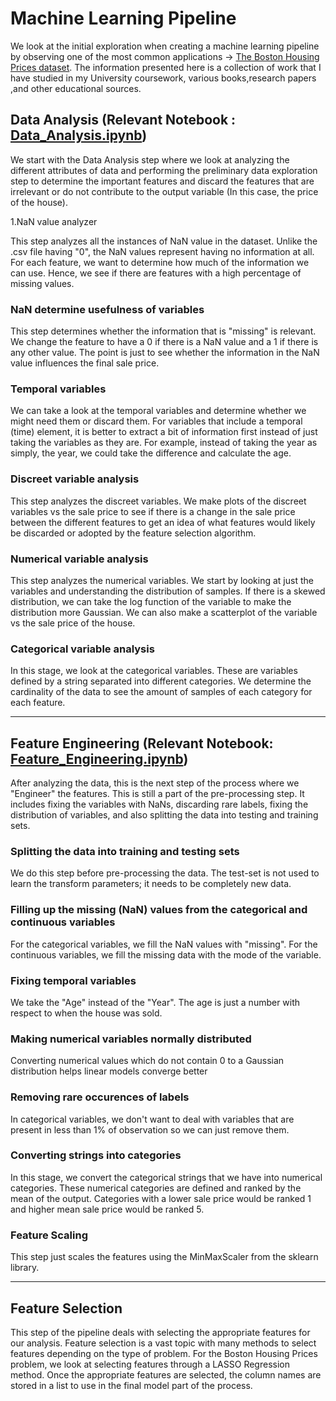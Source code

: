 # Machine Learning Pipeline

We look at the initial exploration when creating a machine learning pipeline by observing one of the most common applications -> [The Boston Housing Prices dataset](https://www.kaggle.com/c/house-prices-advanced-regression-techniques/overview). The information presented here is a collection of work that I have studied in my University coursework, various books,research papers ,and other educational sources. 


  ## Data Analysis (Relevant Notebook : [Data_Analysis.ipynb](https://github.com/amish-suchak/Machine-Learning-Infrastructure/blob/master/Data_Analysis.ipynb))

We start with the Data Analysis step where we look at analyzing the different attributes of data and performing the preliminary data exploration step to determine the important features and discard the features that are irrelevant or do not contribute to the output variable (In this case, the price of the house). 

1.NaN value analyzer 

This step analyzes all the instances of NaN value in the dataset. Unlike the .csv file having "0", the NaN values represent having no information at all. For each feature, we want to determine how much of the information we can use. Hence, we see if there are features with a high percentage of missing values. 

### NaN determine usefulness of variables 

This step determines whether the information that is "missing" is relevant. We change the feature to have a 0 if there is a NaN value and a 1 if there is any other value. The point is just to see whether the information in the NaN value influences the final sale price.

### Temporal variables 

We can take a look at the temporal variables and determine whether we might need them or discard them. For variables that include a temporal (time) element, it is better to extract a bit of information first instead of just taking the variables as they are. For example, instead of taking the year as simply, the year, we could take the difference and calculate the age.

### Discreet variable analysis 

This step analyzes the discreet variables. We make plots of the discreet variables vs the sale price to see if there is a change in the sale price between the different features to get an idea of what features would likely be discarded or adopted by the feature selection algorithm. 

### Numerical variable analysis 

This step analyzes the numerical variables. We start by looking at just the variables and understanding the distribution of samples. If there is a skewed distribution, we can take the log function of the variable to make the distribution more Gaussian. We can also make a scatterplot of the variable vs the sale price of the house. 

### Categorical variable analysis 

In this stage, we look at the categorical variables. These are variables defined by a string separated into different categories. We determine the cardinality of the data to see the amount of samples of each category for each feature. 

***


## Feature Engineering (Relevant Notebook: [Feature_Engineering.ipynb](https://github.com/amish-suchak/Machine-Learning-Infrastructure/blob/master/Feature%20Engineering.ipynb))

After analyzing the data, this is the next step of the process where we "Engineer" the features. This is still a part of the pre-processing step. It includes fixing the variables with NaNs, discarding rare labels, fixing the distribution of variables, and also splitting the data into testing and training sets.

### Splitting the data into training and testing sets 

We do this step before pre-processing the data. The test-set is not used to learn the transform parameters; it needs to be completely new data.

### Filling up the missing (NaN) values from the categorical and continuous variables

For the categorical variables, we fill the NaN values with "missing". For the continuous variables, we fill the missing data with the mode of the variable. 

### Fixing temporal variables  

We take the "Age" instead of the "Year". The age is just a number with respect to when the house was sold.

### Making numerical variables normally distributed 

Converting numerical values which do not contain 0 to a Gaussian distribution helps linear models converge better

### Removing rare occurences of labels

In categorical variables, we don't want to deal with variables that are present in less than 1% of observation so we can just remove them.

### Converting strings into categories 

In this stage, we convert the categorical strings that we have into numerical categories. These numerical categories are defined and ranked by the mean of the output. Categories with a lower sale price would be ranked 1 and higher mean sale price would be ranked 5. 

### Feature Scaling

This step just scales the features using the MinMaxScaler from the sklearn library. 

***

## Feature Selection

This step of the pipeline deals with selecting the appropriate features for our analysis. Feature selection is a vast topic with many methods to select features depending on the type of problem. For the Boston Housing Prices problem, we look at selecting features through a LASSO Regression method. Once the appropriate features are selected, the column names are stored in a list to use in the final model part of the process. 

